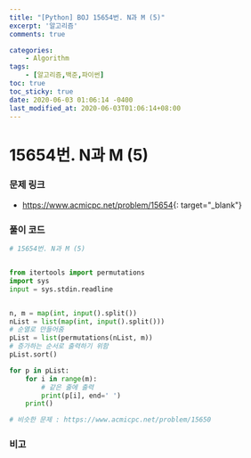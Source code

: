 ```yaml
---
title: "[Python] BOJ 15654번. N과 M (5)"
excerpt: '알고리즘'
comments: true

categories:
    - Algorithm
tags:
    - [알고리즘,백준,파이썬]
toc: true
toc_sticky: true
date: 2020-06-03 01:06:14 -0400
last_modified_at: 2020-06-03T01:06:14+08:00
---
```


# 15654번. N과 M (5)

### 문제 링크
- <https://www.acmicpc.net/problem/15654>{: target="\_blank"}

### 풀이 코드

```python
# 15654번. N과 M (5)


from itertools import permutations
import sys
input = sys.stdin.readline


n, m = map(int, input().split())
nList = list(map(int, input().split()))
# 순열로 만들어줌
pList = list(permutations(nList, m))
# 증가하는 순서로 출력하기 위함
pList.sort()

for p in pList:
    for i in range(m):
        # 같은 줄에 출력
        print(p[i], end=' ')
    print()

# 비슷한 문제 : https://www.acmicpc.net/problem/15650
```

### 비고